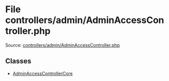 File controllers/admin/AdminAccessController.php
=========

Source: [controllers/admin/AdminAccessController.php](https://github.com/PrestaShop/PrestaShop/blob/1.5.3.0/controllers/admin/AdminAccessController.php)


Classes
-------

* [AdminAccessControllerCore](class.AdminAccessControllerCore.md)

